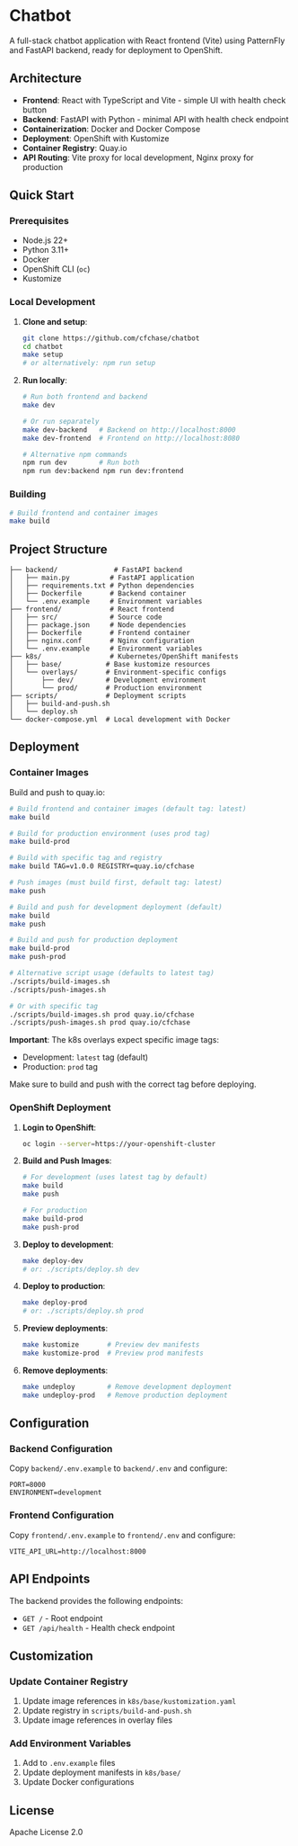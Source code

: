 # Chatbot

A full-stack chatbot application with React frontend (Vite) using PatternFly and FastAPI backend, ready for deployment to OpenShift.

## Architecture

- **Frontend**: React with TypeScript and Vite - simple UI with health check button
- **Backend**: FastAPI with Python - minimal API with health check endpoint
- **Containerization**: Docker and Docker Compose
- **Deployment**: OpenShift with Kustomize
- **Container Registry**: Quay.io
- **API Routing**: Vite proxy for local development, Nginx proxy for production

## Quick Start

### Prerequisites

- Node.js 22+
- Python 3.11+
- Docker
- OpenShift CLI (`oc`)
- Kustomize

### Local Development

1. **Clone and setup**:
   ```bash
   git clone https://github.com/cfchase/chatbot
   cd chatbot
   make setup
   # or alternatively: npm run setup
   ```

2. **Run locally**:
   ```bash
   # Run both frontend and backend
   make dev
   
   # Or run separately
   make dev-backend   # Backend on http://localhost:8000
   make dev-frontend  # Frontend on http://localhost:8080
   
   # Alternative npm commands
   npm run dev        # Run both
   npm run dev:backend npm run dev:frontend
   ```

### Building

```bash
# Build frontend and container images
make build
```

## Project Structure

```
├── backend/              # FastAPI backend
│   ├── main.py          # FastAPI application
│   ├── requirements.txt # Python dependencies
│   ├── Dockerfile       # Backend container
│   └── .env.example     # Environment variables
├── frontend/            # React frontend
│   ├── src/             # Source code
│   ├── package.json     # Node dependencies
│   ├── Dockerfile       # Frontend container
│   ├── nginx.conf       # Nginx configuration
│   └── .env.example     # Environment variables
├── k8s/                 # Kubernetes/OpenShift manifests
│   ├── base/           # Base kustomize resources
│   └── overlays/       # Environment-specific configs
│       ├── dev/        # Development environment
│       └── prod/       # Production environment
├── scripts/            # Deployment scripts
│   ├── build-and-push.sh
│   └── deploy.sh
└── docker-compose.yml  # Local development with Docker
```

## Deployment

### Container Images

Build and push to quay.io:

```bash
# Build frontend and container images (default tag: latest)
make build

# Build for production environment (uses prod tag)
make build-prod

# Build with specific tag and registry
make build TAG=v1.0.0 REGISTRY=quay.io/cfchase

# Push images (must build first, default tag: latest)
make push

# Build and push for development deployment (default)
make build
make push

# Build and push for production deployment
make build-prod
make push-prod

# Alternative script usage (defaults to latest tag)
./scripts/build-images.sh
./scripts/push-images.sh

# Or with specific tag
./scripts/build-images.sh prod quay.io/cfchase
./scripts/push-images.sh prod quay.io/cfchase
```

**Important**: The k8s overlays expect specific image tags:
- Development: `latest` tag (default)
- Production: `prod` tag

Make sure to build and push with the correct tag before deploying.

### OpenShift Deployment

1. **Login to OpenShift**:
   ```bash
   oc login --server=https://your-openshift-cluster
   ```

2. **Build and Push Images**:
   ```bash
   # For development (uses latest tag by default)
   make build
   make push
   
   # For production
   make build-prod
   make push-prod
   ```

3. **Deploy to development**:
   ```bash
   make deploy-dev
   # or: ./scripts/deploy.sh dev
   ```

4. **Deploy to production**:
   ```bash
   make deploy-prod
   # or: ./scripts/deploy.sh prod
   ```

5. **Preview deployments**:
   ```bash
   make kustomize       # Preview dev manifests
   make kustomize-prod  # Preview prod manifests
   ```

6. **Remove deployments**:
   ```bash
   make undeploy        # Remove development deployment
   make undeploy-prod   # Remove production deployment
   ```

## Configuration

### Backend Configuration

Copy `backend/.env.example` to `backend/.env` and configure:

```env
PORT=8000
ENVIRONMENT=development
```

### Frontend Configuration

Copy `frontend/.env.example` to `frontend/.env` and configure:

```env
VITE_API_URL=http://localhost:8000
```

## API Endpoints

The backend provides the following endpoints:

- `GET /` - Root endpoint
- `GET /api/health` - Health check endpoint

## Customization

### Update Container Registry

1. Update image references in `k8s/base/kustomization.yaml`
2. Update registry in `scripts/build-and-push.sh`
3. Update image references in overlay files

### Add Environment Variables

1. Add to `.env.example` files
2. Update deployment manifests in `k8s/base/`
3. Update Docker configurations

## License

Apache License 2.0